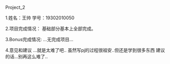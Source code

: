 Project_2

1.姓名：王帅 学号：19302010050


2.项目完成情况：
基础部分基本上全部完成。


3.Bonus完成情况:
...无完成项目...


4.意见和建议
...就是太难了吧..
虽然写pj的过程很祖安..但还是学到很多东西
建议的话...别再这么难了..
